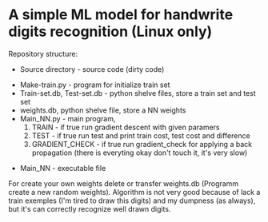 # A simple ML model for handwrite digits recognition (Linux only)

Repository structure:

* Source directory - source code (dirty code)

 - Make-train.py - program for initialize train set
 - Train-set.db, Test-set.db - python shelve files, store a train set and test set
 - weights.db, python shelve file, store a NN weights
 - Main_NN.py - main program,
   1. TRAIN - if true run gradient descent with given paramers
   2. TEST - if true run test and print train cost, test cost and difference
   3. GRADIENT_CHECK - if true run gradient_check for applying a back propagation (there is everyting okay don't touch it, it's very slow)
* Main_NN - executable file

For create your own weights delete or transfer weights.db (Programm create a new random weights).
Algorithm is not very good because of lack a train exemples (I'm tired to draw this digits) and my dumpness (as always), but it's can correctly recognize well drawn digits.
